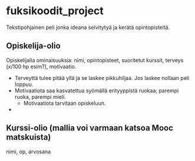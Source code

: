 # fuksikoodit_project

Tekstipohjainen peli jonka ideana selvitytyä ja kerätä opintopisteitä.
## Opiskelija-olio
Opiskelijalla ominaisuuksia: nimi, opintopisteet, suoritetut kurssit, terveys (x/100 hp esim?), motivaatio.
* Terveyttä tulee pitää yllä ja se laskee pikkuhiljaa. Jos laskee nollaan peli loppuu.
* Motivaatiota saa kasvatettua syömällä erityyppistä ruokaa; parempi ruoka, parempi mieli.
  * Motivaatiota tarvitaan opiskeluun.
* 

## Kurssi-olio (mallia voi varmaan katsoa Mooc matskuista)
nimi, op, arvosana 

